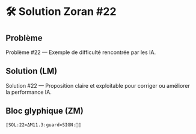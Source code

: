 # 🛠️ Solution Zoran #22

## Problème
Problème #22 — Exemple de difficulté rencontrée par les IA.

## Solution (LM)
Solution #22 — Proposition claire et exploitable pour corriger ou améliorer la performance IA.

## Bloc glyphique (ZM)
```
⟦SOL:22⋄ΔM11.3:guard⋄SIGN:🦋⟧
```
